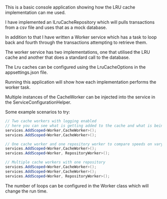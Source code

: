 This is a basic console application showing how the LRU cache implementation can me used.

I have implemented an ILruCacheRepository which will pulls transactions from a csv file and uses that as a mock database.

In addition to that I have written a Worker service which has a task to loop back and fourth through the transactions attempting to retrieve them.

The worker service has two implementations, one that utilised the LRU cache and another that does a standard call to the database.

The Lru caches can be configured using the LruCacheOptions in the appsettings.json file.

Running this application will show how each implementation performs the worker task.

Multiple instances of the CacheWorker can be injected into the service in the ServiceConfigurationHelper.

Some example scenarios to try:

```cs
// Two cache workers with logging enabled
// here you can see what is getting added to the cache and what is being removed.
services.AddScoped<Worker,CacheWorker>();
services.AddScoped<Worker,CacheWorker>();

// One cache worker and one repository worker to compare speeds on varying max thresholds.
services.AddScoped<Worker,CacheWorker>();
services.AddScoped<Worker, RepositoryWorker>();

// Multiple cache workers with one repository
services.AddScoped<Worker,CacheWorker>();
services.AddScoped<Worker,CacheWorker>();
services.AddScoped<Worker, RepositoryWorker>();
``` 

The number of loops can be configured in the Worker class which will change the run time.


